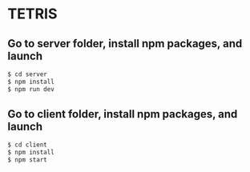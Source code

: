 # TETRIS

## Go to server folder, install npm packages, and launch

``` bash
$ cd server
$ npm install
$ npm run dev
```
## Go to client folder, install npm packages, and launch

``` bash
$ cd client
$ npm install
$ npm start
```
